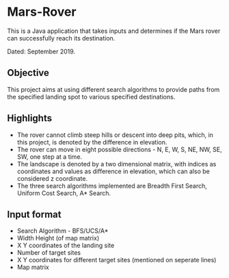 # Mars-Rover
This is a Java application that takes inputs and determines if the Mars rover can successfully reach its destination.

Dated: September 2019.

## Objective
This project aims at using different search algorithms to provide paths from the specified landing spot to various specified destinations.

## Highlights
* The rover cannot climb steep hills or descent into deep pits, which, in this project, is denoted by the difference in elevation.
* The rover can move in eight possible directions - N, E, W, S, NE, NW, SE, SW, one step at a time.
* The landscape is denoted by a two dimensional matrix, with indices as coordinates and values as difference in elevation, which can also be considered z coordinate.
* The three search algorithms implemented are Breadth First Search, Uniform Cost Search, A* Search.

## Input format
* Search Algorithm - BFS/UCS/A*
* Width Height (of map matrix)
* X Y coordinates of the landing site
* Number of target sites
* X Y coordinates for different target sites (mentioned on seperate lines)
* Map matrix
